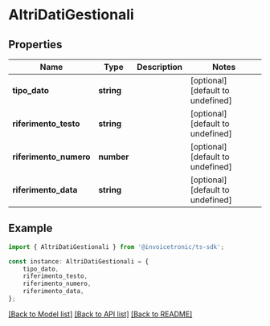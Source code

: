 # AltriDatiGestionali


## Properties

Name | Type | Description | Notes
------------ | ------------- | ------------- | -------------
**tipo_dato** | **string** |  | [optional] [default to undefined]
**riferimento_testo** | **string** |  | [optional] [default to undefined]
**riferimento_numero** | **number** |  | [optional] [default to undefined]
**riferimento_data** | **string** |  | [optional] [default to undefined]

## Example

```typescript
import { AltriDatiGestionali } from '@invoicetronic/ts-sdk';

const instance: AltriDatiGestionali = {
    tipo_dato,
    riferimento_testo,
    riferimento_numero,
    riferimento_data,
};
```

[[Back to Model list]](../README.md#documentation-for-models) [[Back to API list]](../README.md#documentation-for-api-endpoints) [[Back to README]](../README.md)
